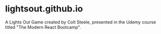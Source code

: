# lightsout.github.io
A Lights Out Game created by Colt Steele, presented in the Udemy course titled "The Modern React Bootcamp".
